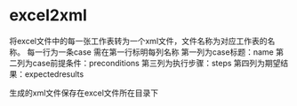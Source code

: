 # excel2xml
将excel文件中的每一张工作表转为一个xml文件，文件名称为对应工作表的名称。
每一行为一条case
需在第一行标明每列名称
	第一列为case标题：name
	第二列为case前提条件：preconditions
	第三列为执行步骤：steps
	第四列为期望结果：expectedresults

生成的xml文件保存在excel文件所在目录下
